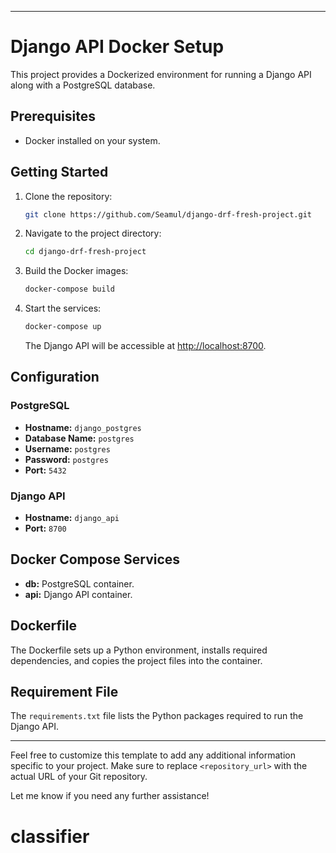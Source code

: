 

---

# Django API Docker Setup

This project provides a Dockerized environment for running a Django API along with a PostgreSQL database.

## Prerequisites

- Docker installed on your system.

## Getting Started

1. Clone the repository:

   ```bash
   git clone https://github.com/Seamul/django-drf-fresh-project.git
   ```

2. Navigate to the project directory:

   ```bash
   cd django-drf-fresh-project
   ```

3. Build the Docker images:

   ```bash
   docker-compose build
   ```

4. Start the services:

   ```bash
   docker-compose up
   ```

   The Django API will be accessible at [http://localhost:8700](http://localhost:8700).

## Configuration

### PostgreSQL

- **Hostname:** `django_postgres`
- **Database Name:** `postgres`
- **Username:** `postgres`
- **Password:** `postgres`
- **Port:** `5432`

### Django API

- **Hostname:** `django_api`
- **Port:** `8700`

## Docker Compose Services

- **db:** PostgreSQL container.
- **api:** Django API container.

## Dockerfile

The Dockerfile sets up a Python environment, installs required dependencies, and copies the project files into the container.

## Requirement File

The `requirements.txt` file lists the Python packages required to run the Django API.

---

Feel free to customize this template to add any additional information specific to your project. Make sure to replace `<repository_url>` with the actual URL of your Git repository.

Let me know if you need any further assistance!
# classifier
